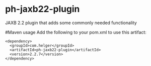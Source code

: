 ph-jaxb22-plugin
================

JAXB 2.2 plugin that adds some commonly needed functionality

#Maven usage
Add the following to your pom.xml to use this artifact:
```
<dependency>
  <groupId>com.helger</groupId>
  <artifactId>ph-jaxb22-plugin</artifactId>
  <version>2.2.7</version>
</dependency>
```
